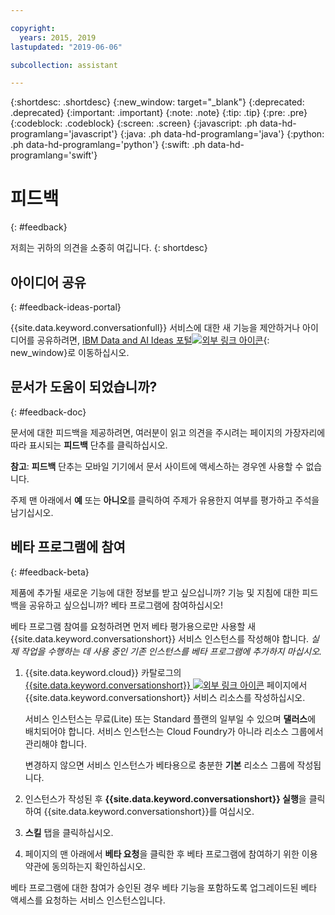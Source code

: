 ```yaml
---

copyright:
  years: 2015, 2019
lastupdated: "2019-06-06"

subcollection: assistant

---
```


{:shortdesc: .shortdesc}
{:new_window: target="_blank"}
{:deprecated: .deprecated}
{:important: .important}
{:note: .note}
{:tip: .tip}
{:pre: .pre}
{:codeblock: .codeblock}
{:screen: .screen}
{:javascript: .ph data-hd-programlang='javascript'}
{:java: .ph data-hd-programlang='java'}
{:python: .ph data-hd-programlang='python'}
{:swift: .ph data-hd-programlang='swift'}

# 피드백
{: #feedback}

저희는 귀하의 의견을 소중히 여깁니다.
{: shortdesc}

## 아이디어 공유
{: #feedback-ideas-portal}

{{site.data.keyword.conversationfull}} 서비스에 대한 새 기능을 제안하거나 아이디어를 공유하려면, [IBM Data and AI Ideas 포털![외부 링크 아이콘](../../icons/launch-glyph.svg "외부 링크 아이콘")](https://ibm-data-and-ai.ideas.aha.io/?project=ASSISTANT){: new_window}로 이동하십시오.

## 문서가 도움이 되었습니까?
{: #feedback-doc}

문서에 대한 피드백을 제공하려면, 여러분이 읽고 의견을 주시려는 페이지의 가장자리에 따라 표시되는 **피드백** 단추를 클릭하십시오.

  **참고**: **피드백** 단추는 모바일 기기에서 문서 사이트에 액세스하는 경우엔 사용할 수 없습니다.

주제 맨 아래에서 **예** 또는 **아니오**를 클릭하여 주제가 유용한지 여부를 평가하고 주석을 남기십시오. 

## 베타 프로그램에 참여
{: #feedback-beta}

제품에 추가될 새로운 기능에 대한 정보를 받고 싶으십니까? 기능 및 지침에 대한 피드백을 공유하고 싶으십니까? 베타 프로그램에 참여하십시오!

베타 프로그램 참여를 요청하려면 먼저 베타 평가용으로만 사용할 새 {{site.data.keyword.conversationshort}} 서비스 인스턴스를 작성해야 합니다. *실제 작업을 수행하는 데 사용 중인 기존 인스턴스를 베타 프로그램에 추가하지 마십시오.*

1.  {{site.data.keyword.cloud}} 카탈로그의 [{{site.data.keyword.conversationshort}} ![외부 링크 아이콘](../../icons/launch-glyph.svg "외부 링크 아이콘")](https://{DomainName}/catalog/services/watson-assistant) 페이지에서 {{site.data.keyword.conversationshort}} 서비스 리소스를 작성하십시오.

    서비스 인스턴스는 무료(Lite) 또는 Standard 플랜의 일부일 수 있으며 **댈러스**에 배치되어야 합니다. 서비스 인스턴스는 Cloud Foundry가 아니라 리소스 그룹에서 관리해야 합니다. 

    변경하지 않으면 서비스 인스턴스가 베타용으로 충분한 **기본** 리소스 그룹에 작성됩니다.

1.  인스턴스가 작성된 후 **{{site.data.keyword.conversationshort}} 실행**을 클릭하여 {{site.data.keyword.conversationshort}}를 여십시오.
1.  **스킬** 탭을 클릭하십시오.
1.  페이지의 맨 아래에서 **베타 요청**을 클릭한 후 베타 프로그램에 참여하기 위한 이용 약관에 동의하는지 확인하십시오.

베타 프로그램에 대한 참여가 승인된 경우 베타 기능을 포함하도록 업그레이드된 베타 액세스를 요청하는 서비스 인스턴스입니다.
